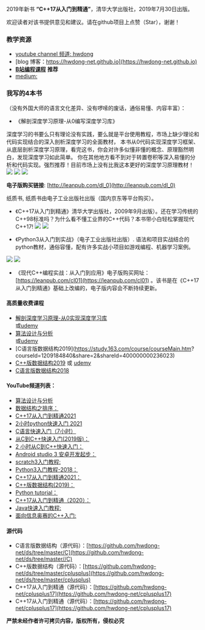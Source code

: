 2019年新书 **“C++17从入门到精通”**，清华大学出版社，2019年7月30日出版。

欢迎读者对该书提供意见和建议。请在github项目上点赞（Star），谢谢！

### 教学资源

- [youtube channel 频道: hwdong](http://www.youtube.com/c/hwdong)
- [blog 博客：https://hwdong-net.github.io](https://hwdong-net.github.io)
- **[B站编程课程](https://space.bilibili.com/281453312/pugv)** **推荐**
- [medium:](https://medium.com/@hwdong)


### 我写的4本书

   （没有外国大师的语言文化差异、没有啰嗦的废话，通俗易懂、内容丰富）：
+ 《解剖深度学习原理-从0编写深度学习库》

深度学习的书要么只有理论没有实践，要么就是平台使用教程，市场上缺少理论和代码实现结合的深入剖析深度学习的全面教材，
本书从0代码实现深度学习框架、从底层剖析深度学习原理，看完这书，你会对许多似懂非懂的概念、原理豁然明白，发现深度学习如此简单。
你在其他地方看不到对于转置卷积等深入易懂的分析和代码实现。强烈推荐！目前市场上没有比我这本更好的深度学习原理教材！
![](https://hwdong-net.github.io/imgs/dl_0.png)
![](https://hwdong-net.github.io/imgs/dl_1.jpg)
![](https://hwdong-net.github.io/imgs/dl_2.jpg)

**电子版购买链接**: [http://leanpub.com/dl_0](http://leanpub.com/dl_0) 

纸质书, 纸质书由电子工业出版社出版（国内京东等平台购买）。

+ 《C++17从入门到精通》清华大学出版社，2009年9月出版）。还在学习传统的C++98标准吗？为什么看不懂工业界的C++代码？本书带小白轻松掌握现代C++17!
![](https://hwdong-net.github.io/imgs/c++17_0.jpg)
![](https://hwdong-net.github.io/imgs/c++17.jpg)

+ 《Python3从入门到实战》（电子工业出版社出版）. 语法和项目实战结合的python教材，通俗容懂，配有许多实战小项目如游戏编程、机器学习案例。

![](https://hwdong-net.github.io/imgs/py_1.jpg)
![](https://hwdong-net.github.io/imgs/py_2.jpg)

+ 《现代C++编程实战：从入门到应用》电子版购买网址：[https://leanpub.com/cl01](https://leanpub.com/cl01) 。该书是在《C++17从入门到精通》基础上改编的，电子版内容会不断持续更新。

#### 高质量收费课程

 - [解剖深度学习原理-从0实现深度学习库](https://study.163.com/course/courseMain.htm?courseId=1210746801&share=2&shareId=400000000236023)  
  或[udemy](https://udemy.com/course/dl_hwdong/?referralCode=60943453055D37DDB9A7)
 - [算法设计与分析](https://study.163.com/course/courseMain.htm?courseId=1213159804&share=2&shareId=400000000236023)    
 或[udemy](https://udemy.com/course/hwdongdda/?referralCode=83E54D9C154313393A69) 
 - [C语言版数据结构2019](https://study.163.com/course/courseMain.htm?
courseId=1209184840&share=2&shareId=400000000236023)   
 - [C++版数据结构2019](https://study.163.com/course/courseMain.htm?courseId=1209131812&share=2&shareId=400000000236023)
  或 [udemy](https://udemy.com/course/c-gxnkve/?referralCode=631859C266324D94DB28)
 - [C语言版数据结构2018](https://study.163.com/course/introduction/1004703004.htm)

#### YouTube频道列表：

- [算法设计与分析](https://www.youtube.com/watch?v=UT6zeJvYarQ&list=PLBijWKRKPQMJmc-lgZGBRO8gxDP7cyzjt)
- [数据结构之排序：](https://www.youtube.com/playlist?list=PLBijWKRKPQMLGZVQvDmlGmyFQgkN8vxDx)
- [C++17从入门到精通2021](https://www.youtube.com/watch?v=5g66lvmsM2I&list=PLBijWKRKPQMJMJy1EqyBMB8QlsBMMBnOW)
- [2小时python快速入门 2021](https://www.youtube.com/watch?v=0sRY_ZqLO98&list=PLBijWKRKPQMLGvISxxx2S7ap-LOYDlruH)
- [C语言快速入门（7小时）](https://www.youtube.com/playlist?list=PLBijWKRKPQMI11w6DDO6ZlfAfYkIuQYwM)
- [从C到C++快速入门(2019版)： ](https://www.youtube.com/playlist?list=PLBijWKRKPQMLrjj9yT7TWW9Bc23l-aBLx)
- [2 小时从C到C++快速入门： ](https://www.youtube.com/playlist?list=PLBijWKRKPQMIf5VxAa16muCQLnVeofvAn)
- [Android studio 3 安卓开发起步： ](https://www.youtube.com/playlist?list=PLBijWKRKPQMI0wx480pAM87wUv_EvBcNf)
- [scratch3入门教程:](https://www.youtube.com/playlist?list=PLBijWKRKPQMJC5TU-4o5Hwtm7fcPnmxI2)
- [Python3入门教程-2018： ](https://www.youtube.com/playlist?list=PLBijWKRKPQMI-leTiCp2GyltTJ8EZla5D)
- [C++17从入门到精通2021： ](https://www.youtube.com/playlist?list=PLBijWKRKPQMJMJy1EqyBMB8QlsBMMBnOW)
- [C++版数据结构(2019)： ](https://www.youtube.com/playlist?list=PLBijWKRKPQMK2_-VH5IxaHPZmav11fpJj)
- [Python tutorial： ](https://www.youtube.com/playlist?list=PLBijWKRKPQML4E7xw9jae97l6PnAc1bH0)
- [C++17从入门到精通（2020）：](https://www.youtube.com/playlist?list=PLBijWKRKPQMKB_JtUiXnKnCsM6s6qHWXG)
- [Java快速入门教程: ](https://www.youtube.com/playlist?list=PLBijWKRKPQMKhzc8jmE0swJABDTj-jSME)
- [面向信息奥赛的C++入门: ](https://www.youtube.com/playlist?list=PLBijWKRKPQML0kqsn1jgcAIyDBsOqMq_d)

 
#### 源代码

- C语言版数据结构（源代码）：[https://github.com/hwdong-net/ds/tree/master/C](https://github.com/hwdong-net/ds/tree/master//C)
- C++版数据结构（源代码）：[https://github.com/hwdong-net/ds/tree/master/cplusplus](https://github.com/hwdong-net/ds/tree/master/cplusplus)
- C++17从入门到精通（源代码）：[https://github.com/hwdong-net/cplusplus17](https://github.com/hwdong-net/cplusplus17)
- C++17从入门到精通（源代码）：[https://github.com/hwdong-net/cplusplus17](https://github.com/hwdong-net/cplusplus17)


 **严禁未经作者许可拷贝内容，版权所有，侵权必究**
